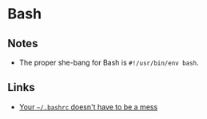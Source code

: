 # Bash

## Notes
- The proper she-bang for Bash is `#!/usr/bin/env bash`.

## Links
- [Your `~/.bashrc` doesn't have to be a mess](https://write.as/bpsylevc6lliaspe)